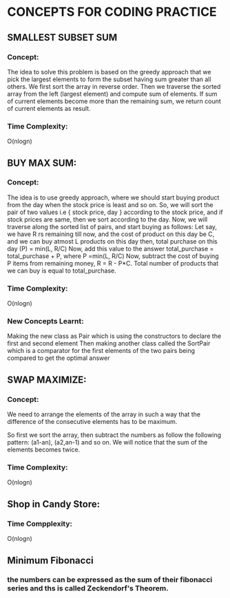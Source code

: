 # CONCEPTS FOR CODING PRACTICE

## SMALLEST SUBSET SUM
### Concept:
The idea to solve this problem is based on the greedy approach that we pick the largest elements to form the subset having sum greater than all others. We first sort the array in reverse order. Then we traverse the sorted array from the left (largest element) and compute sum of elements. If sum of current elements become more than the remaining sum, we return count of current elements as result.

### Time Complexity:
O(nlogn)

## BUY MAX SUM:
### Concept:
The idea is to use greedy approach, where we should start buying product from the day when the stock price is least and so on. 
So, we will sort the pair of two values i.e { stock price, day } according to the stock price, and if stock prices are same, then we sort according to the day. 
Now, we will traverse along the sorted list of pairs, and start buying as follows: 
Let say, we have R rs remaining till now, and the cost of product on this day be C, and we can buy atmost L products on this day then, 
total purchase on this day (P) = min(L, R/C) 
Now, add this value to the answer 
total_purchase = total_purchase + P, where P =min(L, R/C) 
Now, subtract the cost of buying P items from remaining money, R = R - P*C. 
Total number of products that we can buy is equal to total_purchase.

### Time Complexity:
O(nlogn)

### New Concepts Learnt:
Making the new class as Pair which is using the constructors to declare the first and second element
Then making another class called the SortPair which is a comparator for the first elements of the two pairs being compared to get the optimal answer

## SWAP MAXIMIZE:
### Concept:
We need to arrange the elements of the array in such a way that the difference of the consecutive elements has to be maximum.

So first we sort the array, then subtract the numbers as follow the following pattern:
(a1-an), (a2,an-1) and so on.
We will notice that the sum of the elements becomes twice.

### Time Complexity:
O(nlogn)

## Shop in Candy Store:
### Time Compplexity:
O(nlogn)

## Minimum Fibonacci
### the numbers can be expressed as the sum of their fibonacci series and ths is called Zeckendorf's Theorem.